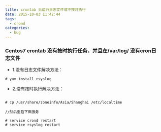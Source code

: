 ```yaml
---
title: crontab 无运行日志文件或不按时执行
date: 2015-10-03 11:42:44
tags:
  - crond
categories:
  - bug
---
```


### Centos7 crontab 没有按时执行任务，并且在/var/log/ 没有cron日志文件


- 1.没有日志文件解决方法：
```$xslt
# yum install rsyslog 
```


- 2.没有按时执行解决方法：
```$xslt

# cp /usr/share/zoneinfo/Asia/Shanghai /etc/localtime

//然后重启下面服务 

# service crond restart
# service rsyslog restart

```

